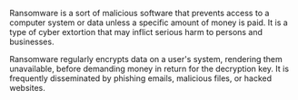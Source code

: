 Ransomware is a sort of malicious software that prevents access to a computer system or data unless a specific amount of money is paid. It is a type of cyber extortion that may inflict serious harm to persons and businesses.

Ransomware regularly encrypts data on a user's system, rendering them unavailable, before demanding money in return for the decryption key. It is frequently disseminated by phishing emails, malicious files, or hacked websites.
